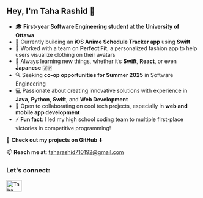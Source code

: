 <!--
**TheBossT910/TheBossT910** is a ✨ _special_ ✨ repository because its `README.md` (this file) appears on your GitHub profile.

Here are some ideas to get you started:

- 🔭 I’m currently working on ...
- 🌱 I’m currently learning ...
- 👯 I’m looking to collaborate on ...
- 🤔 I’m looking for help with ...
- 💬 Ask me about ...
- 📫 How to reach me: ...
- 😄 Pronouns: ...
- ⚡ Fun fact: ...
-->

<h2>Hey, I'm Taha Rashid 👋</h2>

- 🎓 **First-year Software Engineering student** at the **University of Ottawa**
- 🚀 Currently building an **iOS Anime Schedule Tracker app** using **Swift**
- 👗 Worked with a team on **Perfect Fit**, a personalized fashion app to help users visualize clothing on their avatars
- 🌱 Always learning new things, whether it’s **Swift**, **React**, or even **Japanese** 🇯🇵
- 🔍 Seeking **co-op opportunities for Summer 2025** in Software Engineering
- 💻 Passionate about creating innovative solutions with experience in **Java**, **Python**, **Swift**, and **Web Development**
- 🤝 Open to collaborating on cool tech projects, especially in **web and mobile app development**
- ⚡ **Fun fact**: I led my high school coding team to multiple first-place victories in competitive programming!

🔗 **Check out my projects on GitHub ⬇**

📫 **Reach me at**: taharashid710192@gmail.com

<h3 align="left">Let's connect:</h3>
<p align="left">
<a href="https://www.linkedin.com/in/taha-rashid192" target="blank"><img align="center" src="https://raw.githubusercontent.com/rahuldkjain/github-profile-readme-generator/master/src/images/icons/Social/linked-in-alt.svg" alt="Taha Rashid LinkedIn" height="30" width="40" /></a>
</p>


